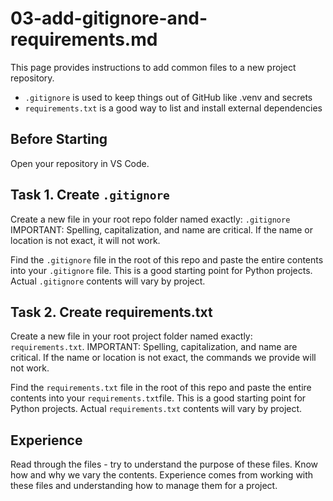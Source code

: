 # 03-add-gitignore-and-requirements.md

This page provides instructions to add common files to a new project repository. 

- `.gitignore` is used to keep things out of GitHub like .venv and secrets
- `requirements.txt` is a good way to list and install external dependencies

## Before Starting

Open your repository in VS Code. 

## Task 1. Create `.gitignore` 

Create a new file in your root repo folder named exactly: `.gitignore`
IMPORTANT: Spelling, capitalization, and name are critical. 
If the name or location is not exact, it will not work. 

Find the `.gitignore` file in the root of this repo and paste the entire contents into your `.gitignore` file.
This is a good starting point for Python projects. 
Actual `.gitignore` contents will vary by project. 


## Task 2. Create requirements.txt

Create a new file in your root project folder named exactly: `requirements.txt`.
IMPORTANT: Spelling, capitalization, and name are critical. If the name or location is not exact, the commands we provide will not work. 

Find the `requirements.txt` file in the root of this repo and paste the entire contents into your `requirements.txt`file.
This is a good starting point for Python projects. 
Actual `requirements.txt` contents will vary by project. 

## Experience 

Read through the files - try to understand the purpose of these files. 
Know how and why we vary the contents.
Experience comes from working with these files and understanding how to manage them for a project.
